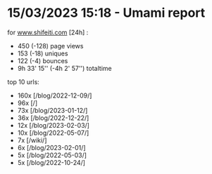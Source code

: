 # 15/03/2023 15:18 - Umami report
for www.shifeiti.com [24h] :

 - 450 (-128) page views
 - 153 (-18) uniques
 - 122 (-4) bounces
 - 9h 33' 15'' (-4h 2' 57'') totaltime


top 10 urls:
 - 160x [/blog/2022-12-09/]
 - 96x [/]
 - 73x [/blog/2023-01-12/]
 - 36x [/blog/2022-12-22/]
 - 12x [/blog/2023-02-03/]
 - 10x [/blog/2022-05-07/]
 - 7x [/wiki/]
 - 6x [/blog/2023-02-01/]
 - 5x [/blog/2022-05-03/]
 - 5x [/blog/2022-10-24/]


